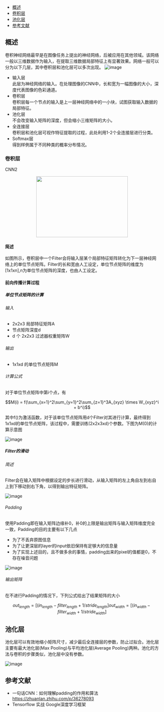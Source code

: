 <!-- GFM-TOC -->
* [概述](#概述)
* [卷积层](#卷积层)
* [池化层](#池化层)
* [参考文献](#参考文献)
<!-- GFM-TOC -->

## 概述

卷积神经网络最早是在图像任务上提出的神经网络，后被应用在其他领域。该网络一般以三维数据作为输入，在提取三维数据局部特征上有显著效果。网络一般可以分为以下几层，其中卷积层和池化层可以多次出现。
![image](CNN1)
- 输入层<br>
此层为神经网络的输入。在处理图像的CNN中，长和宽为一幅图像的大小，深度代表图像的色彩通道。
- 卷积层<br>
卷积层每一个节点的输入是上一层神经网络中的一小块，试图获取输入数据的局部特征。
- 池化层<br>
不会改变输入矩阵的深度，但会缩小三维矩阵的大小。
- 全连接层<br>
卷积层和池化层可视作特征提取的过程，此处利用1-2个全连接层进行分类。
- Softmax层<br>
得到样例属于不同种类的概率分布情况。

### 卷积层

CNN2

<center><img width = '300' height ='200' src ="https://img-blog.csdn.net/20160404000501632"/></center>

#### 简述

如图所示，卷积层中一个Filter会将输入层某个局部特征矩阵转化为下一层神经网络上的单位节点矩阵。Filter的长和宽由人工设定，单位节点矩阵的维度为[1x1xn],n为单位节点矩阵的深度，也由人工设定。

#### 前向传播计算过程

##### 单位节点矩阵的计算 

###### 输入
- 2x2x3 局部特征矩阵A
- 节点矩阵深度d
- d 个 2x2x3 过滤器权重矩阵W

###### 输出
- 1x1xd 的单位节点矩阵M

###### 计算公式

对于单位节点矩阵中第i个点，有


```math
M(i) = f(\sum_{x=1}^2\sum_{y=1}^2\sum_{z=1}^3A_{xyz} \times W_{xyz}^i + b^i)
```

其中f()为激活函数，对于该单位节点矩阵用d个Filter对其进行计算，最终得到1x1xd的单位节点矩阵，该过程中，需要训练(2x2x3xd)个参数。下图为M(0)的计算示意图

![image](895132957A8C478C8D4782389DA30F3C)

##### Filter的滑动

###### 简述

Filter会在输入矩阵中根据设定的步长进行滑动，从输入矩阵的左上角自左到右自上到下移动到右下角，以得到输出特征矩阵。

![image](6C4E1EC8EF19456E846CFE45AD556979)

###### Padding

使用Padding即在输入矩阵边缘补0，补0的上限是输出矩阵与输入矩阵维度完全一致，Padding的目的主要有以下几点

- 为了不丢弃原图信息
- 为了让更深层的layer的input依旧保持有足够大的信息量
- 为了实现上述目的，且不做多余的事情，padding出来的pixel的值都是0，不存在噪音问题


![image](80C7A68A68A8431F93027378E40F6F77)

###### 输出矩阵

在不进行Padding的情况下，下列公式给出了结果矩阵的大小


```math
out_{length} = [(in_{length}-filter_{length} + 1 / stride_{length}]

out_{width} = [(in_{width}-filter_{width} + 1 / stride_{width}]
```

## 池化层

池化层可以有效地缩小矩阵尺寸，减少最后全连接层的参数，防止过拟合。池化层主要有最大池化层(Max Pooling)与平均池化层(Average Pooling)两种。池化的方法与卷积的步骤类似，池化层中没有参数。

![image](314A0EBA6EBE452D8D1CED9466A9A023)



## 参考文献
- 一句话CNN：如何理解padding的作用和算法 https://zhuanlan.zhihu.com/p/36278093
- Tensorflow 实战 Google深度学习框架

